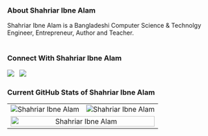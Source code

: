 ### About Shahriar Ibne Alam
Shahriar Ibne Alam is a Bangladeshi Computer Science & Technolgy Engineer, Entrepreneur, Author and Teacher.
<br>
<br>

### Connect With Shahriar Ibne Alam
<a href=""><img src="https://img.shields.io/badge/Facebook-1877F2?style=for-the-badge&logo=facebook&logoColor=white"></a> &nbsp; <a href=""><img src="https://img.shields.io/badge/Twitter-1DA1F2?style=for-the-badge&logo=twitter&logoColor=white"></a> &nbsp; <a href=""><img src=""></a> &nbsp; <a href=""><img src=""></a> &nbsp; <a href=""><img src=""></a> &nbsp; <a href=""><img src=""></a> &nbsp; <a href=""><img src=""></a> &nbsp; <a href=""><img src=""></a> &nbsp; <a href=""><img src=""></a> &nbsp; <a href=""><img src=""></a> &nbsp; <a href=""><img src=""></a> &nbsp; <a href=""><img src=""></a> &nbsp; <a href=""><img src=""></a> &nbsp; <a href=""><img src=""></a> &nbsp; <a href=""><img src=""></a> &nbsp; <a href=""><img src=""></a> &nbsp; <a href=""><img src=""></a> &nbsp; <a href=""><img src=""></a> &nbsp; <a href=""><img src=""></a> &nbsp; <a href=""><img src=""></a> &nbsp; 

### Current GitHub Stats of Shahriar Ibne Alam 
<table width="100%" border="0">
<!--- <tr>
<td colspan="2"><center><img src="https://github-profile-summary-cards.vercel.app/api/cards/profile-details?username=shahriaribnealam" alt="Shahriar Ibne Alam" style="width:100%;"></center></td>
</tr> --->
 
<tr>
<td><center><img src="https://github-readme-stats.vercel.app/api?username=shahriaribnealam&show_icons=true" alt="Shahriar Ibne Alam" style="max-width:100%;"></center></td>
<td><center><img src="https://github-readme-streak-stats.herokuapp.com/?user=shahriaribnealam" alt="Shahriar Ibne Alam" style="max-width:100%;"></center></td>
</tr>
 
<!--- <tr>
<td><center><img src="https://github-readme-stats.vercel.app/api/top-langs/?username=shahriaribnealam" alt="Shahriar Ibne Alam" style="width:100%;"></center></td>
 <td><center><img src="https://gists-readme.yizack.com/api?user=shahriaribnealam" alt="Shahriar Ibne Alam" style="width:100%;"></center></td>
</tr> --->
 
<tr>
<td colspan="2"><center><img src="https://github-profile-trophy.vercel.app/?username=shahriaribnealam" alt="Shahriar Ibne Alam" style="width:100%;"></center></td>
</tr>
 
<!--- <tr>
<td colspan="2"><center><img src="https://github-readme-activity-graph.cyclic.app/graph?username=shahriaribnealam" alt="Shahriar Ibne Alam" style="max-width:100%;"></center></td> 
</tr> --->
</table>


<!--
**shahriaribnealam/shahriaribnealam** is a ✨ _special_ ✨ repository because its `README.md` (this file) appears on your GitHub profile.

Here are some ideas to get you started:

- 🔭 I’m currently working on ...
- 🌱 I’m currently learning ...
- 👯 I’m looking to collaborate on ...
- 🤔 I’m looking for help with ...
- 💬 Ask me about ...
- 📫 How to reach me: ...
- 😄 Pronouns: ...
- ⚡ Fun fact: ...
-->
